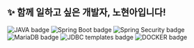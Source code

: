 ## ✨ 함께 일하고 싶은 개발자, 노현아입니다!

<!--
**hyunnbunt/hyunnbunt** is a ✨ _special_ ✨ repository because its `README.md` (this file) appears on your GitHub profile.

Here are some ideas to get you started:

- 🔭 I’m currently working on ...
- 🌱 I’m currently learning ...
- 👯 I’m looking to collaborate on ...
- 🤔 I’m looking for help with ...
- 💬 Ask me about ...
- 📫 How to reach me: ...
- 😄 Pronouns: ...
- ⚡ Fun fact: ...
-->
![JAVA badge](https://img.shields.io/badge/Java-red)
![Spring Boot badge](https://img.shields.io/badge/Spring%20Boot-green)
![Spring Security badge](https://img.shields.io/badge/Spring%20Security-deepgreen)
![MariaDB badge](https://img.shields.io/badge/MariaDB-purple)
![JDBC templates badge](https://img.shields.io/badge/JDBC%20templates-grey)
![DOCKER badge](https://img.shields.io/badge/Docker-blue)

